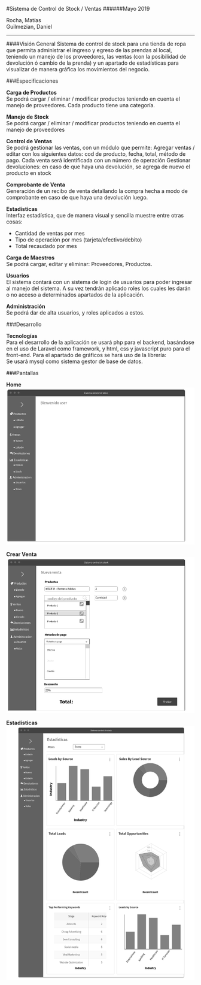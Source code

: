 #Sistema de Control de Stock / Ventas
######Mayo 2019


Rocha, Matías  
Guilmezian, Daniel  

***
####Visión General
Sistema de control de stock para una tienda de ropa que permita administrar el ingreso y egreso de las prendas al local, teniendo un manejo de los proveedores, las ventas (con la posibilidad de devolución ó cambio de la prenda) y un apartado de estadísticas para visualizar de manera gráfica los movimientos del negocio.
  
  
###Especificaciones

**Carga de Productos**  
Se podrá cargar / eliminar / modificar productos teniendo en cuenta el manejo de proveedores. Cada producto tiene una categoría.  

**Manejo de Stock**  
Se podrá cargar / eliminar / modificar productos teniendo en cuenta el manejo de proveedores  

**Control de Ventas**    
Se podrá gestionar las ventas, con un módulo que permite:
Agregar ventas / editar con los siguientes datos: cod de producto, fecha, total, método de pago. Cada venta será identificada con un número de operación
Gestionar devoluciones: en caso de que haya una devolución, se agrega de nuevo el producto en stock  

**Comprobante de Venta**  
Generación de un recibo de venta detallando la compra hecha a modo de comprobante en caso de que haya una devolución luego.  

**Estadísticas**  
Interfaz estadística, que de manera visual y sencilla muestre entre otras cosas:  
+ Cantidad de ventas por mes
+ Tipo de operación por mes (tarjeta/efectivo/debito)
+ Total recaudado por mes

**Carga de Maestros**   
Se podrá cargar, editar y eliminar: Proveedores, Productos.  

**Usuarios**  
El sistema contará con un sistema de login de usuarios para poder ingresar al manejo del sistema. A su vez tendrán aplicado roles los cuales les darán o no acceso a determinados apartados de la aplicación.

**Administración**  
Se podrá dar de alta usuarios, y roles aplicados a estos.  

###Desarrollo

**Tecnologías**  
Para el desarrollo de la aplicación se usará php para el backend, basándose en el uso de Laravel como framework, y html, css y javascript puro para el front-end. Para el apartado de gráficos se hará uso de la librería:  
Se usará mysql como sistema gestor de base de datos.

###Pantallas

**Home**  
![home](img/home.png)

**Crear Venta**
![crear venta](img/crearVenta.png)

**Estadísticas**
![estadisticas](img/estadisticas.png)